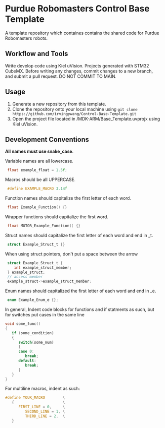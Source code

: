 # Purdue Robomasters Control Base Template
A template repository which containes contains the shared code for Purdue Robomasters robots.

## Workflow and Tools
Write develop code using Kiel uVision.
Projects generated with STM32 CubeMX.
Before writing any changes, commit changes to a new branch, and submit a pull request. DO NOT COMMIT TO MAIN.

## Usage
1. Generate a new repository from this template. 
2. Clone the repository onto your local machine using
```git clone https://github.com/irvingywang/Control-Base-Template.git```
3. Open the project file located in /MDK-ARM/Base_Template.uvprojx using Kiel uVision.

## Development Conventions
**All names must use snake_case.**

Variable names are all lowercase.
```c
 float example_float = 1.5f;
```

Macros should be all UPPERCASE.
```c
 #define EXAMPLE_MACRO 3.14f 
```

Function names should capitalize the first letter of each word.
```c
 float Example_Function() {}
```

Wrapper functions should capitalize the first word.
```c
 float MOTOR_Example_Function() {}
```

Struct names should capitalize the first letter of each word and end in _t. 
```c
 struct Example_Struct_t {} 
```

When using struct pointers, don't put a space between the arrow
```c
 struct Example_Struct_t {
    int example_struct_member;
 } example_struct;
 // access member
 example_struct->example_struct_member;
```

Enum names should capitalized the first letter of each word and end in _e.
```c
 enum Example_Enum_e {};
```

In general, Indent code blocks for functions and if statments as such, but for switches put cases in the same line
```c
void some_func()
{
   if (some_condition)
   {
      switch(some_num)
      {
      case 0:
         break;
      default:
         break;
      }
   }
}
```

For multiline macros, indent as such:
```c
#define YOUR_MACRO        \
   {                      \
      FIRST_LINE = 0,     \
         SECOND_LINE = 1, \
         THIRD_LINE = 2,  \
   }
```